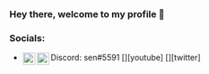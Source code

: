 ### Hey there, welcome to my profile 👋

### Socials:
- Discord: sen#5591
[<img align="left" alt="sen1337 | YouTube" width="22px" src="https://cdn.jsdelivr.net/npm/simple-icons@v3/icons/youtube.svg" />][youtube]
[<img align="left" alt="senf0g | Twitter" width="22px" src="https://cdn.jsdelivr.net/npm/simple-icons@v3/icons/twitter.svg" />][twitter]

<br />
